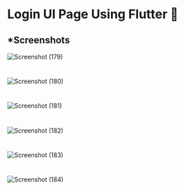 # Login UI Page Using Flutter 🔐
## *Screenshots
![Screenshot (179)](https://user-images.githubusercontent.com/91388754/145577741-d34214eb-f67b-451d-b257-73225feb1e57.png)
#
![Screenshot (180)](https://user-images.githubusercontent.com/91388754/145577747-0fba4a6d-b31a-4366-b5a0-90b6412f9a69.png)
#
![Screenshot (181)](https://user-images.githubusercontent.com/91388754/145577754-23e807ae-ff1f-4b51-9891-27725fbe71ef.png)
#
![Screenshot (182)](https://user-images.githubusercontent.com/91388754/145577760-2f8214b0-04bf-4a12-b1e3-415f0844f3be.png)
#
![Screenshot (183)](https://user-images.githubusercontent.com/91388754/145577770-d5ce614d-b739-4fa5-a1a3-afe33d77c7c1.png)
#
![Screenshot (184)](https://user-images.githubusercontent.com/91388754/145577775-b64573d3-a7a5-43be-a26e-dc6b13c54d96.png)
